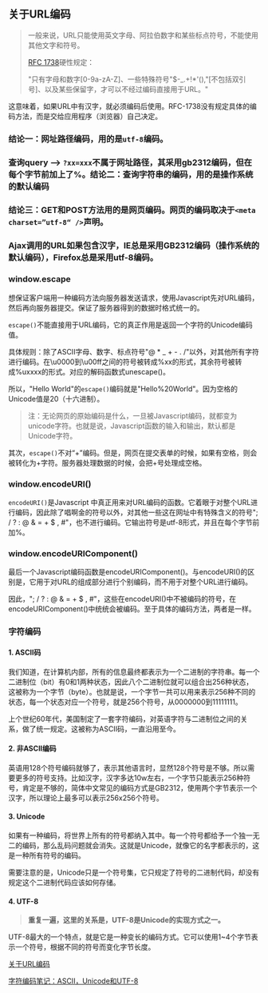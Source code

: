 ## 关于URL编码

> 一般来说，URL只能使用英文字母、阿拉伯数字和某些标点符号，不能使用其他文字和符号。
>
> [RFC 1738](http://www.ietf.org/rfc/rfc1738.txt)硬性规定：
>
> "只有字母和数字[0-9a-zA-Z]、一些特殊符号"$-_.+!*'(),"[不包括双引号]、以及某些保留字，才可以不经过编码直接用于URL。"

这意味着，如果URL中有汉字，就必须编码后使用。RFC-1738没有规定具体的编码方法，而是交给应用程序（浏览器）自己决定。



### 结论一：网址路径编码，用的是`utf-8`编码。



### 查询query —> `?xx=xxx`不属于网址路径，其采用gb2312编码，但在每个字节前加上了%。结论二：查询字符串的编码，用的是操作系统的默认编码



### 结论三：GET和POST方法用的是网页编码。网页的编码取决于`<meta charset=”utf-8“ />`声明。



### Ajax调用的URL如果包含汉字，IE总是采用GB2312编码（操作系统的默认编码），Firefox总是采用utf-8编码。





### window.escape

想保证客户端用一种编码方法向服务器发送请求，使用Javascript先对URL编码，然后再向服务器提交。保证了服务器得到的数据时格式统一的。

`escape()`不能直接用于URL编码，它的真正作用是返回一个字符的Unicode编码值。

具体规则：除了ASCII字母、数字、标点符号"@ * _ + - . /"以外，对其他所有字符进行编码。在\u0000到\u00ff之间的符号被转成%xx的形式，其余符号被转成%uxxxx的形式。对应的解码函数式unescape()。

所以，"Hello World"的`escape()`编码就是"Hello%20World"。因为空格的Unicode值是20（十六进制）。

> 注：无论网页的原始编码是什么，一旦被Javascript编码，就都变为unicode字符。也就是说，Javascript函数的输入和输出，默认都是Unicode字符。

其次，`escape()`不对“+”编码。但是，网页在提交表单的时候，如果有空格，则会被转化为+字符。服务器处理数据的时候，会把+号处理成空格。



### window.encodeURI()

`encodeURI()`是Javascript 中真正用来对URL编码的函数。它着眼于对整个URL进行编码，因此除了唱啊金的符号以外，对其他一些这在网址中有特殊含义的符号"; / ? : @ & = + $ , #"，也不进行编码。它输出符号是utf-8形式，并且在每个字节前加%。



### window.encodeURIComponent()

最后一个Javascript编码函数是encodeURIComponent()。与encodeURI()的区别是，它用于对URL的组成部分进行个别编码，而不用于对整个URL进行编码。

因此，"; / ? : @ & = + $ , #"，这些在encodeURI()中不被编码的符号，在encodeURIComponent()中统统会被编码。至于具体的编码方法，两者是一样。



### 字符编码

#### 1. ASCII码

我们知道，在计算机内部，所有的信息最终都表示为一个二进制的字符串。每一个二进制位（bit）有0和1两种状态，因此八个二进制位就可以组合出256种状态，这被称为一个字节（byte）。也就是说，一个字节一共可以用来表示256种不同的状态，每一个状态对应一个符号，就是256个符号，从0000000到11111111。

上个世纪60年代，美国制定了一套字符编码，对英语字符与二进制位之间的关系，做了统一规定。这被称为ASCII码，一直沿用至今。



#### 2. 非ASCII编码

英语用128个符号编码就够了，表示其他语言时，显然128个符号是不够。所以需要更多的符号支持。比如汉字，汉字多达10w左右，一个字节只能表示256种符号，肯定是不够的，简体中文常见的编码方式是GB2312，使用两个字节表示一个汉字，所以理论上最多可以表示256x256个符号。



#### 3. Unicode

如果有一种编码，将世界上所有的符号都纳入其中。每一个符号都给予一个独一无二的编码，那么乱码问题就会消失。这就是Unicode，就像它的名字都表示的，这是一种所有符号的编码。



需要注意的是，Unicode只是一个符号集，它只规定了符号的二进制代码，却没有规定这个二进制代码应该如何存储。



#### 4. UTF-8

> **重复一遍，这里的关系是，UTF-8是Unicode的实现方式之一。**

UTF-8最大的一个特点，就是它是一种变长的编码方式。它可以使用1~4个字节表示一个符号，根据不同的符号而变化字节长度。  





[关于URL编码](http://www.ruanyifeng.com/blog/2010/02/url_encoding.html)

[字符编码笔记：ASCII，Unicode和UTF-8](http://www.ruanyifeng.com/blog/2007/10/ascii_unicode_and_utf-8.html)